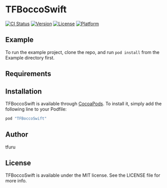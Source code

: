 # TFBoccoSwift

[![CI Status](http://img.shields.io/travis/tfuru/TFBoccoSwift.svg?style=flat)](https://travis-ci.org/tfuru/TFBoccoSwift)
[![Version](https://img.shields.io/cocoapods/v/TFBoccoSwift.svg?style=flat)](http://cocoapods.org/pods/TFBoccoSwift)
[![License](https://img.shields.io/cocoapods/l/TFBoccoSwift.svg?style=flat)](http://cocoapods.org/pods/TFBoccoSwift)
[![Platform](https://img.shields.io/cocoapods/p/TFBoccoSwift.svg?style=flat)](http://cocoapods.org/pods/TFBoccoSwift)

## Example

To run the example project, clone the repo, and run `pod install` from the Example directory first.

## Requirements

## Installation

TFBoccoSwift is available through [CocoaPods](http://cocoapods.org). To install
it, simply add the following line to your Podfile:

```ruby
pod "TFBoccoSwift"
```

## Author

tfuru

## License

TFBoccoSwift is available under the MIT license. See the LICENSE file for more info.
